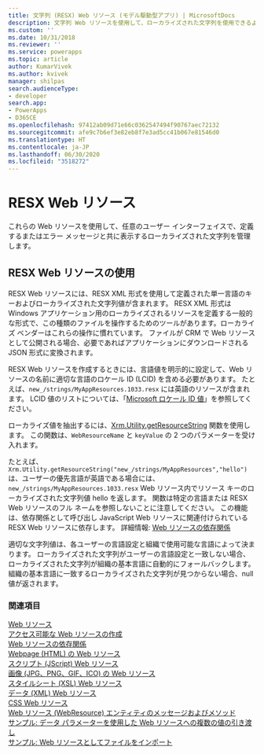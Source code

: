 ```yaml
---
title: 文字列 (RESX) Web リソース (モデル駆動型アプリ) | MicrosoftDocs
description: 文字列 Web リソースを使用して、ローカライズされた文字列を使用できるようにする方法について説明します。
ms.custom: ''
ms.date: 10/31/2018
ms.reviewer: ''
ms.service: powerapps
ms.topic: article
author: KumarVivek
ms.author: kvivek
manager: shilpas
search.audienceType:
- developer
search.app:
- PowerApps
- D365CE
ms.openlocfilehash: 97412ab09d71e66c0362547494f90767aec72132
ms.sourcegitcommit: afe9c7b6ef3e82eb8f7e3ad5cc41b067e81546d0
ms.translationtype: HT
ms.contentlocale: ja-JP
ms.lasthandoff: 06/30/2020
ms.locfileid: "3518272"
---
```

# <a name="resx-web-resources"></a>RESX Web リソース

<!-- https://docs.microsoft.com/dynamics365/customer-engagement/developer/resx-web-resources -->

これらの Web リソースを使用して、任意のユーザー インターフェイスで、定義するまたはエラー メッセージと共に表示するローカライズされた文字列を管理します。 

## <a name="using-resx-web-resources"></a>RESX Web リソースの使用

RESX Web リソースには、RESX XML 形式を使用して定義された単一言語のキーおよびローカライズされた文字列値が含まれます。 RESX XML 形式は Windows アプリケーション用のローカライズされるリソースを定義する一般的な形式で、この種類のファイルを操作するためのツールがあります。ローカライズ ベンダーはこれらの操作に慣れています。 ファイルが CRM で Web リソースとして公開される場合、必要であればアプリケーションにダウンロードされる JSON 形式に変換されます。

RESX Web リソースを作成するときには、言語値を明示的に設定して、Web リソースの名前に適切な言語のロケール ID (LCID) を含める必要があります。 たとえば、`new_/strings/MyAppResources.1033.resx` には英語のリソースが含まれます。 LCID 値のリストについては、「[Microsoft ロケール ID 値](https://msdn.microsoft.com/library/ms912047(WinEmbedded.10).aspx)」を参照してください。

ローカライズ値を抽出するには、[Xrm.Utility.getResourceString](clientapi/reference/Xrm-Utility/getResourceString.md) 関数を使用します。 この関数は、`WebResourceName` と `keyValue` の 2 つのパラメーターを受け入れます。 

たとえば、`Xrm.Utility.getResourceString("new_/strings/MyAppResources","hello")` は、ユーザーの優先言語が英語である場合には、`new_/strings/MyAppResources.1033.resx` Web リソース内でリソース キーのローカライズされた文字列値 hello を返します。 関数は特定の言語または RESX Web リソースのフル ネームを参照しないことに注意してください。 この機能は、依存関係として呼び出し JavaScript Web リソースに関連付けられている RESX Web リソースに依存します。 詳細情報: [Web リソースの依存関係](web-resource-dependencies.md)

適切な文字列値は、各ユーザーの言語設定と組織で使用可能な言語によって決まります。 ローカライズされた文字列がユーザーの言語設定と一致しない場合、ローカライズされた文字列が組織の基本言語に自動的にフォールバックします。 組織の基本言語に一致するローカライズされた文字列が見つからない場合、null 値が返されます。

### <a name="see-also"></a>関連項目
[Web リソース](web-resources.md)<br />
[アクセス可能な Web リソースの作成](create-accessible-web-resources.md)<br />
[Web リソースの依存関係](web-resource-dependencies.md)<br />
[Webpage (HTML) の Web リソース](webpage-html-web-resources.md)<br />
[スクリプト (JScript) Web リソース](script-jscript-web-resources.md)<br />
[画像 (JPG、PNG、GIF、ICO) の Web リソース](image-web-resources.md)<br />
[スタイルシート (XSL) Web リソース](stylesheet-xsl-web-resources.md)<br />
[データ (XML) Web リソース](data-xml-web-resources.md)<br />
[CSS Web リソース](css-web-resources.md)<br />
[Web リソース (WebResource) エンティティのメッセージおよびメソッド](https://docs.microsoft.com/powerapps/developer/common-data-service/reference/entities/webresource)<br />
[サンプル: データ パラメーターを使用した Web リソースへの複数の値の引き渡し](sample-pass-multiple-values-web-resource-through-data-parameter.md)<br />
[サンプル: Web リソースとしてファイルをインポート](sample-import-files-web-resources.md)
